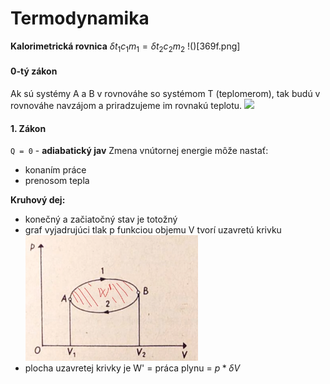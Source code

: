 # Termodynamika
**Kalorimetrická rovnica**
$\delta{}t_1c_1m_1 = \delta{}t_2c_2m_2$
!()[369f.png]

#### 0-tý zákon
Ak sú systémy A a B v rovnováhe so systémom T (teplomerom), tak budú v rovnováhe navzájom a priradzujeme im rovnakú teplotu.
![](teplota-rovnováha.png)

#### 1. Zákon
`Q = 0` - **adiabatický jav**
Zmena vnútornej energie môže nastať:
 - konaním práce
 - prenosom tepla

**Kruhový dej:** 
- konečný a začiatočný stav je totožný
- graf vyjadrujúci tlak p funkciou objemu V tvorí uzavretú krivku
![](kruhovydej.png)
- plocha uzavretej krivky je W' = práca plynu = $p*\delta V$
